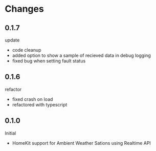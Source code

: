 # Changes

## 0.1.7
update
- code cleanup
- added option to show a sample of recieved data in debug logging
- fixed bug when setting fault status

## 0.1.6
refactor
- fixed crash on load
- refactored with typescript

## 0.1.0
Initial
- HomeKit support for Ambient Weather Sations using Realtime API

